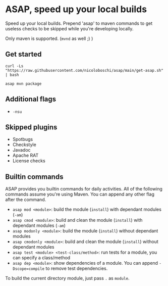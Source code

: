 # ASAP, speed up your local builds

Speed up your local builds.
Prepend 'asap' to maven commands to get useless checks to be skipped while you're developing locally.

Only maven is supported. (`mvnd` as well ;) )

## Get started

```
curl -Ls "https://raw.githubusercontent.com/nicoloboschi/asap/main/get-asap.sh" | bash
```

```
asap mvn package
```

## Additional flags
- `-nsu`

## Skipped plugins
- Spotbugs
- Checkstyle
- Javadoc
- Apache RAT
- License checks


## Builtin commands
ASAP provides you builtin commands for daily activities.
All of the following commands assume you're using Maven.
You can append any other flag after the command.


- `asap mod <module>`: build the module (`install`) with dependant modules (`-am`)
- `asap cmod <module>`: build and clean the module (`install`) with dependant modules (`-am`)
- `asap modonly <module>`: build the module (`install`) without dependant modules
- `asap cmodonly <module>`: build and clean the module (`install`) without dependant modules
- `asap test <module> <test-class/method>`: run tests for a module, you can specify a class/method
- `asap dep <module>`: show dependencies of a module. You can append `-Dscope=compile` to remove test dependencies.


To build the current directory module, just pass `.` as `module`.